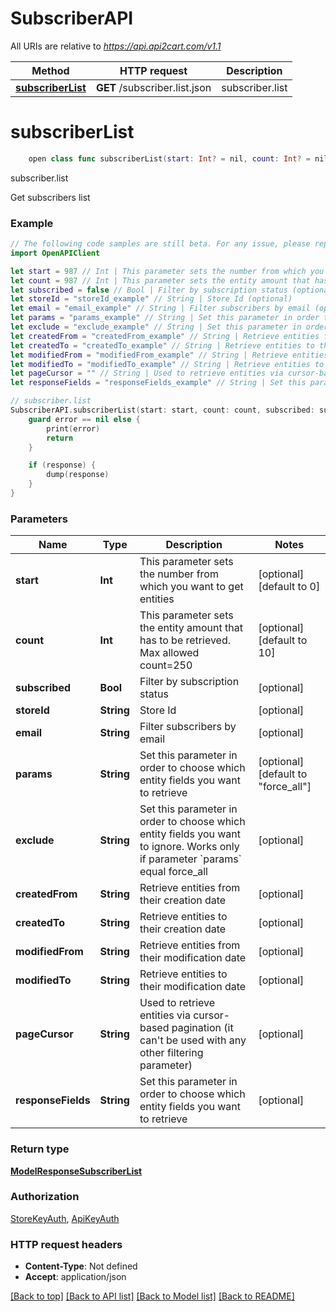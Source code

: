 # SubscriberAPI

All URIs are relative to *https://api.api2cart.com/v1.1*

Method | HTTP request | Description
------------- | ------------- | -------------
[**subscriberList**](SubscriberAPI.md#subscriberlist) | **GET** /subscriber.list.json | subscriber.list


# **subscriberList**
```swift
    open class func subscriberList(start: Int? = nil, count: Int? = nil, subscribed: Bool? = nil, storeId: String? = nil, email: String? = nil, params: String? = nil, exclude: String? = nil, createdFrom: String? = nil, createdTo: String? = nil, modifiedFrom: String? = nil, modifiedTo: String? = nil, pageCursor: String? = nil, responseFields: String? = nil, completion: @escaping (_ data: ModelResponseSubscriberList?, _ error: Error?) -> Void)
```

subscriber.list

Get subscribers list

### Example
```swift
// The following code samples are still beta. For any issue, please report via http://github.com/OpenAPITools/openapi-generator/issues/new
import OpenAPIClient

let start = 987 // Int | This parameter sets the number from which you want to get entities (optional) (default to 0)
let count = 987 // Int | This parameter sets the entity amount that has to be retrieved. Max allowed count=250 (optional) (default to 10)
let subscribed = false // Bool | Filter by subscription status (optional)
let storeId = "storeId_example" // String | Store Id (optional)
let email = "email_example" // String | Filter subscribers by email (optional)
let params = "params_example" // String | Set this parameter in order to choose which entity fields you want to retrieve (optional) (default to "force_all")
let exclude = "exclude_example" // String | Set this parameter in order to choose which entity fields you want to ignore. Works only if parameter `params` equal force_all (optional)
let createdFrom = "createdFrom_example" // String | Retrieve entities from their creation date (optional)
let createdTo = "createdTo_example" // String | Retrieve entities to their creation date (optional)
let modifiedFrom = "modifiedFrom_example" // String | Retrieve entities from their modification date (optional)
let modifiedTo = "modifiedTo_example" // String | Retrieve entities to their modification date (optional)
let pageCursor = "" // String | Used to retrieve entities via cursor-based pagination (it can't be used with any other filtering parameter) (optional)
let responseFields = "responseFields_example" // String | Set this parameter in order to choose which entity fields you want to retrieve (optional)

// subscriber.list
SubscriberAPI.subscriberList(start: start, count: count, subscribed: subscribed, storeId: storeId, email: email, params: params, exclude: exclude, createdFrom: createdFrom, createdTo: createdTo, modifiedFrom: modifiedFrom, modifiedTo: modifiedTo, pageCursor: pageCursor, responseFields: responseFields) { (response, error) in
    guard error == nil else {
        print(error)
        return
    }

    if (response) {
        dump(response)
    }
}
```

### Parameters

Name | Type | Description  | Notes
------------- | ------------- | ------------- | -------------
 **start** | **Int** | This parameter sets the number from which you want to get entities | [optional] [default to 0]
 **count** | **Int** | This parameter sets the entity amount that has to be retrieved. Max allowed count&#x3D;250 | [optional] [default to 10]
 **subscribed** | **Bool** | Filter by subscription status | [optional] 
 **storeId** | **String** | Store Id | [optional] 
 **email** | **String** | Filter subscribers by email | [optional] 
 **params** | **String** | Set this parameter in order to choose which entity fields you want to retrieve | [optional] [default to &quot;force_all&quot;]
 **exclude** | **String** | Set this parameter in order to choose which entity fields you want to ignore. Works only if parameter &#x60;params&#x60; equal force_all | [optional] 
 **createdFrom** | **String** | Retrieve entities from their creation date | [optional] 
 **createdTo** | **String** | Retrieve entities to their creation date | [optional] 
 **modifiedFrom** | **String** | Retrieve entities from their modification date | [optional] 
 **modifiedTo** | **String** | Retrieve entities to their modification date | [optional] 
 **pageCursor** | **String** | Used to retrieve entities via cursor-based pagination (it can&#39;t be used with any other filtering parameter) | [optional] 
 **responseFields** | **String** | Set this parameter in order to choose which entity fields you want to retrieve | [optional] 

### Return type

[**ModelResponseSubscriberList**](ModelResponseSubscriberList.md)

### Authorization

[StoreKeyAuth](../README.md#StoreKeyAuth), [ApiKeyAuth](../README.md#ApiKeyAuth)

### HTTP request headers

 - **Content-Type**: Not defined
 - **Accept**: application/json

[[Back to top]](#) [[Back to API list]](../README.md#documentation-for-api-endpoints) [[Back to Model list]](../README.md#documentation-for-models) [[Back to README]](../README.md)

